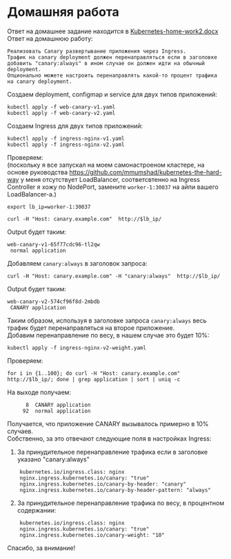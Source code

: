 # Домашняя работа

Ответ на домашнее задание находится в [Kubernetes-home-work2.docx](Kubernetes-home-work2.docx)   
Ответ на домашнюю работу:
```
Реализовать Canary развертывание приложения через Ingress. 
Трафик на canary deployment должен перенаправляться если в заголовке добавить "canary:always" в ином случае он должен идти на обычный deployment. 
Опционально можете настроить перенаправлять какой-то процент трафика на canary deployment.
```

Создаем deployment, configmap и service для двух типов приложений:
```
kubectl apply -f web-canary-v1.yaml
kubectl apply -f web-canary-v2.yaml
```

Создаем Ingress для двух типов приложений:
```
kubectl apply -f ingress-nginx-v1.yaml
kubectl apply -f ingress-nginx-v2.yaml
```
Проверяем:  
(поскольку я все запускал на моем самонастроеном кластере, на основе руководства https://github.com/mmumshad/kubernetes-the-hard-way у меня отсутствует LoadBalancer, соответсвтенно на Ingress Controller я хожу по NodePort, замените `worker-1:30037` на айпи вашего LoadBalancer-а.)

```
export lb_ip=worker-1:30037
```

```
curl -H "Host: canary.example.com"  http://$lb_ip/
```
Output будет таким:
```
web-canary-v1-65f77cdc96-tl2qw
 normal application
```
Добавляем `canary:always` в заголовок запроса:
```
curl -H "Host: canary.example.com" -H "canary:always"  http://$lb_ip/
```
Output будет таким:
```
web-canary-v2-574cf96f8d-2mbdb
 CANARY application
```
Таким образом, используя в заголовке запроса `canary:always` весь трафик будет перенаправляться на второе приложение.  
Добавим перенаправление по весу, в нашем случае это будет 10%:

```
kubectl apply -f ingress-nginx-v2-weight.yaml
```

Проверяем: 
```
for i in {1..100}; do curl -H "Host: canary.example.com" http://$lb_ip/; done | grep application | sort | uniq -c
```
На выходе получаем:
```
      8  CANARY application
     92  normal application
```
Получается, что приложение CANARY вызывалось примерно в 10% случаев.   
Собственно, за это отвечают следующие поля в настройках Ingress:  

1. За принудительное перенаправление трафика если в заголовке указано "canary:always"

```
    kubernetes.io/ingress.class: nginx
    nginx.ingress.kubernetes.io/canary: "true"
    nginx.ingress.kubernetes.io/canary-by-header: "canary"
    nginx.ingress.kubernetes.io/canary-by-header-pattern: "always"
```
2. За принудительное перенаправление трафика по весу, в процентном содержании:

```
    kubernetes.io/ingress.class: nginx
    nginx.ingress.kubernetes.io/canary: "true"
    nginx.ingress.kubernetes.io/canary-weight: "10"
```

Спасибо, за внимание!